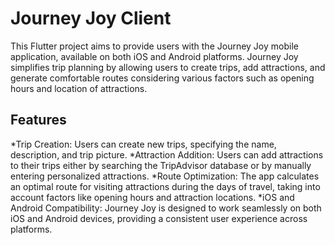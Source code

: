 # Journey Joy Client

This Flutter project aims to provide users with the Journey Joy mobile application, available on both iOS and Android platforms. Journey Joy simplifies trip planning by allowing users to create trips, add attractions, and generate comfortable routes considering various factors such as opening hours and location of attractions.

## Features
*Trip Creation: Users can create new trips, specifying the name, description, and trip picture.
*Attraction Addition: Users can add attractions to their trips either by searching the TripAdvisor database or by manually entering personalized attractions.
*Route Optimization: The app calculates an optimal route for visiting attractions during the days of travel, taking into account factors like opening hours and attraction locations.
*iOS and Android Compatibility: Journey Joy is designed to work seamlessly on both iOS and Android devices, providing a consistent user experience across platforms.
